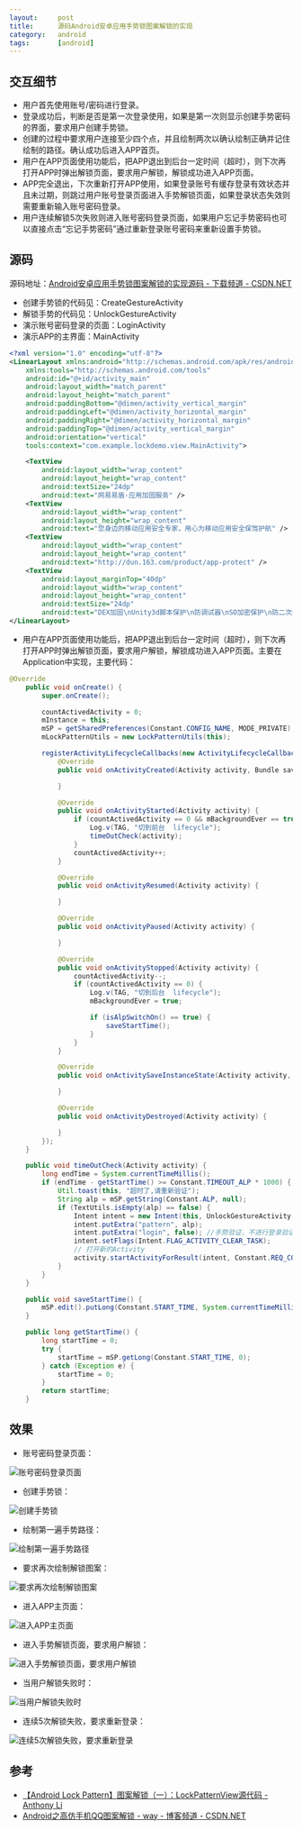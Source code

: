 ```yaml
---
layout:     post
title:      源码Android安卓应用手势锁图案解锁的实现
category: 	android
tags:		[android]
---
```


## 交互细节
- 用户首先使用账号/密码进行登录。
- 登录成功后，判断是否是第一次登录使用，如果是第一次则显示创建手势密码的界面，要求用户创建手势锁。
- 创建的过程中要求用户连接至少四个点，并且绘制两次以确认绘制正确并记住绘制的路径。确认成功后进入APP首页。
- 用户在APP页面使用功能后，把APP退出到后台一定时间（超时），则下次再打开APP时弹出解锁页面，要求用户解锁，解锁成功进入APP页面。
- APP完全退出，下次重新打开APP使用，如果登录账号有缓存登录有效状态并且未过期，则跳过用户账号登录页面进入手势解锁页面，如果登录状态失效则需要重新输入账号密码登录。
- 用户连续解锁5次失败则进入账号密码登录页面，如果用户忘记手势密码也可以直接点击“忘记手势密码”通过重新登录账号密码来重新设置手势锁。

## 源码
源码地址：[Android安卓应用手势锁图案解锁的实现源码 \- 下载频道 \- CSDN\.NET](http://download.csdn.net/detail/asmcvc/9763072)
- 创建手势锁的代码见：CreateGestureActivity
- 解锁手势的代码见：UnlockGestureActivity
- 演示账号密码登录的页面：LoginActivity
- 演示APP的主界面：MainActivity
```xml
<?xml version="1.0" encoding="utf-8"?>
<LinearLayout xmlns:android="http://schemas.android.com/apk/res/android"
    xmlns:tools="http://schemas.android.com/tools"
    android:id="@+id/activity_main"
    android:layout_width="match_parent"
    android:layout_height="match_parent"
    android:paddingBottom="@dimen/activity_vertical_margin"
    android:paddingLeft="@dimen/activity_horizontal_margin"
    android:paddingRight="@dimen/activity_horizontal_margin"
    android:paddingTop="@dimen/activity_vertical_margin"
    android:orientation="vertical"
    tools:context="com.example.lockdemo.view.MainActivity">

    <TextView
        android:layout_width="wrap_content"
        android:layout_height="wrap_content"
        android:textSize="24dp"
        android:text="网易易盾-应用加固服务" />
    <TextView
        android:layout_width="wrap_content"
        android:layout_height="wrap_content"
        android:text="您身边的移动应用安全专家，用心为移动应用安全保驾护航" />
    <TextView
        android:layout_width="wrap_content"
        android:layout_height="wrap_content"
        android:text="http://dun.163.com/product/app-protect" />
    <TextView
        android:layout_marginTop="40dp"
        android:layout_width="wrap_content"
        android:layout_height="wrap_content"
        android:textSize="24dp"
        android:text="DEX加固\nUnity3d脚本保护\n防调试器\nSO加密保护\n防二次打包\n内存防Dump保护" />
</LinearLayout>
```
- 用户在APP页面使用功能后，把APP退出到后台一定时间（超时），则下次再打开APP时弹出解锁页面，要求用户解锁，解锁成功进入APP页面。主要在Application中实现，主要代码：
```java
@Override
    public void onCreate() {
        super.onCreate();

        countActivedActivity = 0;
        mInstance = this;
        mSP = getSharedPreferences(Constant.CONFIG_NAME, MODE_PRIVATE);
        mLockPatternUtils = new LockPatternUtils(this);

        registerActivityLifecycleCallbacks(new ActivityLifecycleCallbacks() {
            @Override
            public void onActivityCreated(Activity activity, Bundle savedInstanceState) {

            }

            @Override
            public void onActivityStarted(Activity activity) {
                if (countActivedActivity == 0 && mBackgroundEver == true) {
                    Log.v(TAG, "切到前台  lifecycle");
                    timeOutCheck(activity);
                }
                countActivedActivity++;
            }

            @Override
            public void onActivityResumed(Activity activity) {

            }

            @Override
            public void onActivityPaused(Activity activity) {

            }

            @Override
            public void onActivityStopped(Activity activity) {
                countActivedActivity--;
                if (countActivedActivity == 0) {
                    Log.v(TAG, "切到后台  lifecycle");
                    mBackgroundEver = true;

                    if (isAlpSwitchOn() == true) {
                        saveStartTime();
                    }
                }
            }

            @Override
            public void onActivitySaveInstanceState(Activity activity, Bundle outState) {

            }

            @Override
            public void onActivityDestroyed(Activity activity) {

            }
        });
    }

    public void timeOutCheck(Activity activity) {
        long endTime = System.currentTimeMillis();
        if (endTime - getStartTime() >= Constant.TIMEOUT_ALP * 1000) {
            Util.toast(this, "超时了,请重新验证");
            String alp = mSP.getString(Constant.ALP, null);
            if (TextUtils.isEmpty(alp) == false) {
                Intent intent = new Intent(this, UnlockGestureActivity.class);
                intent.putExtra("pattern", alp);
                intent.putExtra("login", false); //手势验证，不进行登录验证
                intent.setFlags(Intent.FLAG_ACTIVITY_CLEAR_TASK);
                // 打开新的Activity
                activity.startActivityForResult(intent, Constant.REQ_COMPARE_PATTERN_TIMEOUT_CHECK);
            }
        }
    }

    public void saveStartTime() {
        mSP.edit().putLong(Constant.START_TIME, System.currentTimeMillis()).commit();
    }

    public long getStartTime() {
        long startTime = 0;
        try {
            startTime = mSP.getLong(Constant.START_TIME, 0);
        } catch (Exception e) {
            startTime = 0;
        }
        return startTime;
    }
```

## 效果
- 账号密码登录页面：

![账号密码登录页面](http://img.blog.csdn.net/20170224151400278)

- 创建手势锁：

![创建手势锁](http://img.blog.csdn.net/20170224151453653)

- 绘制第一遍手势路径：

![绘制第一遍手势路径](http://img.blog.csdn.net/20170224151428098)

- 要求再次绘制解锁图案：

![要求再次绘制解锁图案](http://img.blog.csdn.net/20170224151512513)

- 进入APP主页面：

![进入APP主页面](http://img.blog.csdn.net/20170224151526044)


- 进入手势解锁页面，要求用户解锁：

![进入手势解锁页面，要求用户解锁](http://img.blog.csdn.net/20170224151542685)

- 当用户解锁失败时：

![当用户解锁失败时](http://img.blog.csdn.net/20170224151600435)

- 连续5次解锁失败，要求重新登录：

![连续5次解锁失败，要求重新登录](http://img.blog.csdn.net/20170224151613998)

## 参考
- [【Android Lock Pattern】图案解锁（一）：LockPatternView源代码 \- Anthony Li](http://www.cnblogs.com/dyingbleed/archive/2012/12/03/2800007.html)
- [Android之高仿手机QQ图案解锁 \- way \- 博客频道 \- CSDN\.NET](http://blog.csdn.net/way_ping_li/article/details/17015153)
